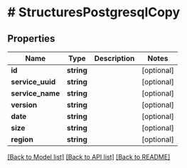 # # StructuresPostgresqlCopy

## Properties

Name | Type | Description | Notes
------------ | ------------- | ------------- | -------------
**id** | **string** |  | [optional]
**service_uuid** | **string** |  | [optional]
**service_name** | **string** |  | [optional]
**version** | **string** |  | [optional]
**date** | **string** |  | [optional]
**size** | **string** |  | [optional]
**region** | **string** |  | [optional]

[[Back to Model list]](../../README.md#models) [[Back to API list]](../../README.md#endpoints) [[Back to README]](../../README.md)
